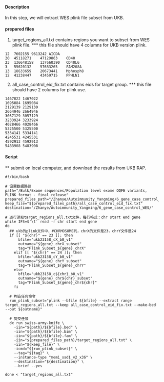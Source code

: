 #### Description
In this step, we will extract WES plink file subset from UKB.


#### prepared files
1. target_regions_all.txt contains regions you want to subset from WES plink file.
*** this file should have 4 columns for UKB version plink.
```
12	7602155	9613242	AICDA
20	45118271	47129863	CD40
23	136648158	137660390	CD40LG
3	55620132	57683265	FAM208A
13	18633659	20673441	Mphosph8
12	41238447	43459715	PPHLN1
```

2. all_case_control_eid_fix.txt contains eids for target group.
*** this file should have 2 columns for plink use.
```
1467022 1467022
1695084 1695084
2129139 2129139
2664946 2664946
3057129 3057129
3233924 3233924
4028466 4028466
5325500 5325500
5334141 5334141
4245531 4245531
4592913 4592913
5483908 5483908
```


#### Script
** submit on local computer, and download the results from UKB RAP.

```
#!/bin/bash

# 设置数据路径
path="/Bulk/Exome sequences/Population level exome OQFE variants, PLINK format - final release"
prepared_files_path="/Zhanye/Autoimmunity_Yangming/6_gene_case_control_WES/prepared_files"
keep_file="${prepared_files_path}/all_case_control_eid_fix.txt"
destination="/Zhanye/Autoimmunity_Yangming/6_gene_case_control_WES/"

# 逐行读取target_regions_all.txt文件，每行格式：chr start end gene
while IFS=$'\t' read -r chr start end gene
do
  ## ukb的plink文件中，#CHRMOSOME列，chrX的文件是23，chrY文件是24
  if [[ "${chr}" == 23 ]]; then
      bfile="ukb23158_cX_b0_v1"
      outname="${gene}_chrX_subset"
      tag="Plink_Subset_${gene}_chrX"
    elif [[ "${chr}" == 24 ]]; then
      bfile="ukb23158_cY_b0_v1"
      outname="${gene}_chrY_subset"
      tag="Plink_Subset_${gene}_chrY"
    else
      bfile="ukb23158_c${chr}_b0_v1"
      outname="${gene}_chr${chr}_subset"
      tag="Plink_Subset_${gene}_chr${chr}"
    fi

  # 构造任务命令
  run_plink_subset="plink --bfile ${bfile} --extract range target_regions_all.txt --keep all_case_control_eid_fix.txt --make-bed --out ${outname}"

  # 提交任务
  dx run swiss-army-knife \
    -iin="${path}/${bfile}.bed" \
    -iin="${path}/${bfile}.bim" \
    -iin="${path}/${bfile}.fam" \
    -iin="${prepared_files_path}/target_regions_all.txt" \
    -iin="${keep_file}" \
    -icmd="${run_plink_subset}" \
    --tag="${tag}" \
    --instance-type "mem1_ssd1_v2_x36" \
    --destination="${destination}" \
    --brief --yes

done < "target_regions_all.txt"

```
